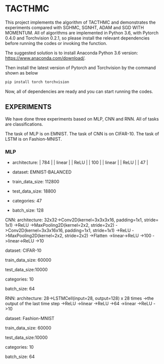 # TACTHMC

This project implements the algorithm of TACTHMC and demonstrates the experiments compared with SGHMC, SGNHT, ADAM and SGD WITH MOMENTUM. All of algorithms are implemented in Python 3.6, with Pytorch 0.4.0 and Torchvision 0.2.1, so please install the relevant dependencies before running the codes or invoking the function.

The suggested solution is to install Anaconda Python 3.6 version: https://www.anaconda.com/download/.

Then install the latest version of Pytorch and Torchvision by the command shown as below
```bash
pip install torch torchvision
```

Now, all of dependencies are ready and you can start running the codes.

## EXPERIMENTS

We have done three experiments based on MLP, CNN and RNN. All of tasks are classifications.

The task of MLP is on EMNIST. The task of CNN is on CIFAR-10. The task of LSTM is on Fashion-MNIST.

### MLP

- architecture:
  | 784    |
  | linear |
  | ReLU   |
  | 100    |
  | linear |
  | ReLU   |
  | 47     |

- dataset: EMNIST-BALANCED

- train_data_size: 112800

- test_data_size: 18800

- categories: 47

- batch_size: 128


CNN:
architecture: 32x32->Conv2D(kernel=3x3x3x16, padding=1x1, stride= 1x1)
              ->ReLU
              ->MaxPooling2D(kernel=2x2, stride=2x2)
              ->Conv2D(kernel=3x3x16x16, padding=1x1, stride=1x1)
              ->ReLU
              ->MaxPooling2D(kernel=2x2, stride=2x2)
              ->Flatten
              ->linear->ReLU
              ->100
              ->linear->ReLU
              ->10
              
dataset: CIFAR-10

train_data_size: 60000

test_data_size:10000

categories: 10

batch_size: 64


RNN:
architecture: 28->LSTMCell(input=28, output=128) x 28 times
              ->the output of the last time step
              ->ReLU
              ->linear
              ->ReLU
              ->64
              ->linear
              ->ReLU
              ->10
              
dataset: Fashion-MNIST

train_data_size: 60000

test_data_size:10000

categories: 10

batch_size: 64
